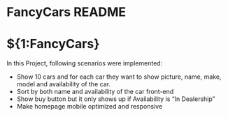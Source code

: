 # FancyCars README

# ${1:FancyCars}
In this Project, following scenarios were implemented:
 - Show 10 cars and for each car they want to show picture, name, make, model and availability of the car.
 - Sort by both name and availability of the car
front-end
 - Show buy button but it only shows up if Availability is “In Dealership”
 - Make homepage mobile optimized and responsive
